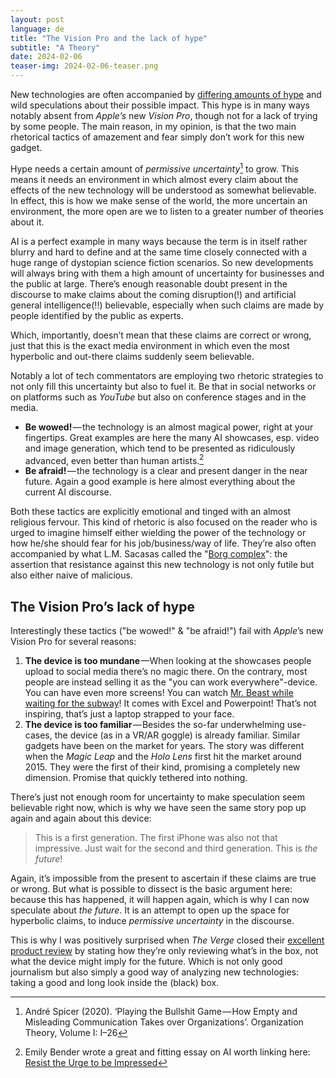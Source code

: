 ```yaml
---
layout: post
language: de
title: "The Vision Pro and the lack of hype"
subtitle: "A Theory"
date: 2024-02-06
teaser-img: 2024-02-06-teaser.png
---
```


New technologies are often accompanied by [differing amounts of hype](https://johannesklingebiel.de/2022/01/12/hype-as-a-scale.html) and wild speculations about their possible impact. This hype is in many ways notably absent from *Apple’s* new *Vision Pro*, though not for a lack of trying by some people. The main reason, in my opinion, is that the two main rhetorical tactics of amazement and fear simply don’t work for this new gadget.

Hype needs a certain amount of *permissive uncertainty*[^1] to grow. This means it needs an environment in which almost every claim about the effects of the new technology will be understood as somewhat believable. In effect, this is how we make sense of the world, the more uncertain an environment, the more open are we to listen to a greater number of theories about it.

AI is a perfect example in many ways because the term is in itself rather blurry and hard to define and at the same time closely connected with a huge range of dystopian science fiction scenarios. So new developments will always bring with them a high amount of uncertainty for businesses and the public at large. There’s enough reasonable doubt present in the discourse to make claims about the coming disruption(!) and artificial general intelligence(!!) believable, especially when such claims are made by people identified by the public as experts.

Which, importantly, doesn’t mean that these claims are correct or wrong, just that this is the exact media environment in which even the most hyperbolic and out-there claims suddenly seem believable.

Notably a lot of tech commentators are employing two rhetoric strategies to not only fill this uncertainty but also to fuel it. Be that in social networks or on platforms such as *YouTube* but also on conference stages and in the media.

- **Be wowed!** — the technology is an almost magical power, right at your fingertips. Great examples are here the many AI showcases, esp. video and image generation, which tend to be presented as ridiculously advanced, even better than human artists.[^2]
- **Be afraid!** — the technology is a clear and present danger in the near future. Again a good example is here almost everything about the current AI discourse.

Both these tactics are explicitly emotional and tinged with an almost religious fervour. This kind of rhetoric is also focused on the reader who is urged to imagine himself either wielding the power of the technology or how he/she should fear for his job/business/way of life. They’re also often accompanied by what L.M. Sacasas called the "[Borg complex](https://thefrailestthing.com/2013/03/01/borg-complex-a-primer/)": the assertion that resistance against this new technology is not only futile but also either naive of malicious.

## The Vision Pro’s lack of hype

Interestingly these tactics ("be wowed!" & "be afraid!") fail with *Apple*’s new Vision Pro for several reasons:

1. **The device is too mundane** —When looking at the showcases people upload to social media there’s no magic there. On the contrary, most people are instead selling it as the "you can work everywhere"-device. You can have even more screens! You can watch [Mr. Beast while waiting for the subway](https://youtu.be/UvkgmyfMPks?si=ZSXOglbZi4YCnpAv&t=297)! It comes with Excel and Powerpoint! That’s not inspiring, that’s just a laptop strapped to your face.
2. **The device is too familiar** — Besides the so-far underwhelming use-cases, the device (as in a VR/AR goggle) is already familiar. Similar gadgets have been on the market for years. The story was different when the *Magic Leap* and the *Holo Lens* first hit the market around 2015. They were the first of their kind, promising a completely new dimension. Promise that quickly tethered into nothing. 

There’s just not enough room for uncertainty to make speculation seem believable right now, which is why we have seen the same story pop up again and again about this device:

> This is a first generation. The first iPhone was also not that impressive. Just wait for the second and third generation. This is *the future*!

Again, it’s impossible from the present to ascertain if these claims are true or wrong. But what is possible to dissect is the basic argument here: because this has happened, it will happen again, which is why I can now speculate about *the future*. It is an attempt to open up the space for hyperbolic claims, to induce *permissive uncertainty* in the discourse.

This is why I was positively surprised when *The Verge* closed their [excellent product review](https://youtu.be/hdwaWxY11jQ?si=Hy-8MTowTGIaZ_fE&t=1605) by stating how they’re only reviewing what’s in the box, not what the device might imply for the future. Which is not only good journalism but also simply a good way of analyzing new technologies: taking a good and long look inside the (black) box.

[^1]: André Spicer (2020). ‘Playing the Bullshit Game — How Empty and Misleading Communication Takes over Organizations’. Organization Theory, Volume I: I–26
[^2]: Emily Bender wrote a great and fitting essay on AI worth linking here: [Resist the Urge to be Impressed](https://medium.com/@emilymenonbender/on-nyt-magazine-on-ai-resist-the-urge-to-be-impressed-3d92fd9a0edd)